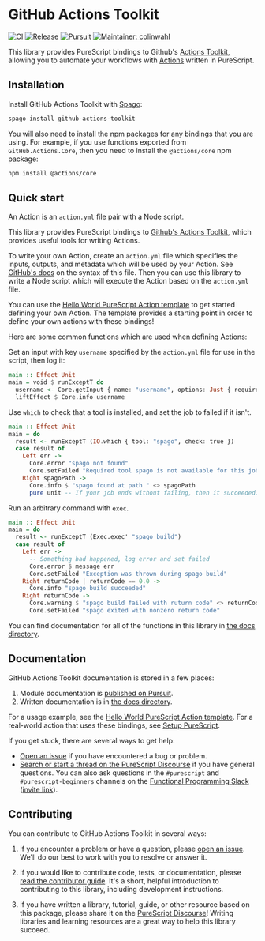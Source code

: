 # GitHub Actions Toolkit

[![CI](https://github.com/purescript-contrib/purescript-github-actions-toolkit/workflows/CI/badge.svg?branch=main)](https://github.com/purescript-contrib/purescript-github-actions-toolkit/actions?query=workflow%3ACI+branch%3Amain)
[![Release](http://img.shields.io/github/release/purescript-contrib/purescript-github-actions-toolkit.svg)](https://github.com/purescript-contrib/purescript-github-actions-toolkit/releases)
[![Pursuit](http://pursuit.purescript.org/packages/purescript-github-actions-toolkit/badge)](http://pursuit.purescript.org/packages/purescript-github-actions-toolkit)
[![Maintainer: colinwahl](https://img.shields.io/badge/maintainer-colinwahl-teal.svg)](http://github.com/colinwahl)

This library provides PureScript bindings to Github's [Actions Toolkit](https://github.com/actions/toolkit), allowing you to automate your workflows with [Actions](https://github.com/features/actions) written in PureScript.

## Installation

Install GitHub Actions Toolkit with [Spago](https://github.com/purescript/spago):

```sh
spago install github-actions-toolkit
```

You will also need to install the npm packages for any bindings that you are using. For example, if you use functions exported from `GitHub.Actions.Core`, then you need to install the `@actions/core` npm package:

```sh
npm install @actions/core
```

## Quick start

An Action is an `action.yml` file pair with a Node script.

This library provides PureScript bindings to [Github's Actions Toolkit](https://github.com/actions/toolkit), which provides useful tools for writing Actions.

To write your own Action, create an `action.yml` file which specifies the inputs, outputs, and metadata which will be used by your Action. See [GitHub's docs](https://docs.github.com/en/actions/creating-actions/metadata-syntax-for-github-actions) on the syntax of this file. Then you can use this library to write a Node script which will execute the Action based on the `action.yml` file.

You can use the [Hello World PureScript Action template](https://github.com/colinwahl/hello-world-purescript-action) to get started defining your own Action. The template provides a starting point in order to define your own actions with these bindings!

Here are some common functions which are used when defining Actions:

Get an input with key `username` specified by the `action.yml` file for use in the script, then log it:

```purescript
main :: Effect Unit
main = void $ runExceptT do
  username <- Core.getInput { name: "username", options: Just { required: true }}
  liftEffect $ Core.info username
```

Use `which` to check that a tool is installed, and set the job to failed if it isn't.

```purescript
main :: Effect Unit
main = do
  result <- runExceptT (IO.which { tool: "spago", check: true })
  case result of
    Left err ->
      Core.error "spago not found"
      Core.setFailed "Required tool spago is not available for this job."
    Right spagoPath ->
      Core.info $ "spago found at path " <> spagoPath
      pure unit -- If your job ends without failing, then it succeeded.
```

Run an arbitrary command with `exec`.

```purescript
main :: Effect Unit
main = do
  result <- runExceptT (Exec.exec' "spago build")
  case result of
    Left err ->
      -- Something bad happened, log error and set failed
      Core.error $ message err
      Core.setFailed "Exception was thrown during spago build"
    Right returnCode | returnCode == 0.0 ->
      Core.info "spago build succeeded"
    Right returnCode ->
      Core.warning $ "spago build failed with ruturn code" <> returnCode
      Core.setFailed "spago exited with nonzero return code"
```

You can find documentation for all of the functions in this library in [the docs directory](./docs).

## Documentation

GitHub Actions Toolkit documentation is stored in a few places:

1. Module documentation is [published on Pursuit](https://pursuit.purescript.org/packages/purescript-github-actions-toolkit).
2. Written documentation is in [the docs directory](./docs).

For a usage example, see the [Hello World PureScript Action template](https://github.com/colinwahl/hello-world-purescript-action).  For a real-world action that uses these bindings, see [Setup PureScript](https://github.com/purescript-contrib/setup-purescript).

If you get stuck, there are several ways to get help:

- [Open an issue](https://github.com/purescript-contrib/purescript-github-actions-toolkit/issues) if you have encountered a bug or problem.
- [Search or start a thread on the PureScript Discourse](https://discourse.purescript.org) if you have general questions. You can also ask questions in the `#purescript` and `#purescript-beginners` channels on the [Functional Programming Slack](https://functionalprogramming.slack.com) ([invite link](https://fpchat-invite.herokuapp.com/)).

## Contributing

You can contribute to GitHub Actions Toolkit in several ways:

1. If you encounter a problem or have a question, please [open an issue](https://github.com/purescript-contrib/purescript-github-actions-toolkit/issues). We'll do our best to work with you to resolve or answer it.

2. If you would like to contribute code, tests, or documentation, please [read the contributor guide](CONTRIBUTING.md). It's a short, helpful introduction to contributing to this library, including development instructions.

3. If you have written a library, tutorial, guide, or other resource based on this package, please share it on the [PureScript Discourse](https://discourse.purescript.org)! Writing libraries and learning resources are a great way to help this library succeed.
